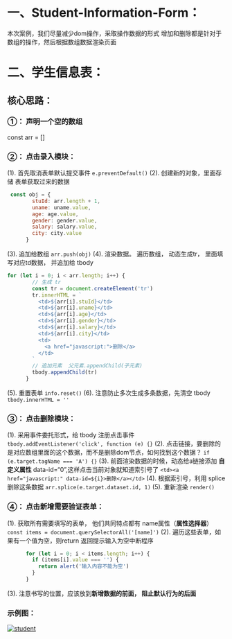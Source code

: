 # 一、Student-Information-Form：
本次案例，我们尽量减少dom操作，采取操作数据的形式 增加和删除都是针对于数组的操作，然后根据数组数据渲染页面
# 二、学生信息表：
## 核心思路：
### ①： 声明一个空的数组
const arr = []
### ②： 点击录入模块：
(1). 首先取消表单默认提交事件
`e.preventDefault()`
(2). 创建新的对象，里面存储 表单获取过来的数据
```javascript
 const obj = {
        stuId: arr.length + 1,
        uname: uname.value,
        age: age.value,
        gender: gender.value,
        salary: salary.value,
        city: city.value
      }
```
(3). 追加给数组
`arr.push(obj)`
(4). 渲染数据。 遍历数组， 动态生成tr， 里面填写对应td数据， 并追加给 tbody
```javascript
for (let i = 0; i < arr.length; i++) {
        // 生成 tr 
        const tr = document.createElement('tr')
        tr.innerHTML = `
          <td>${arr[i].stuId}</td>
          <td>${arr[i].uname}</td>
          <td>${arr[i].age}</td>
          <td>${arr[i].gender}</td>
          <td>${arr[i].salary}</td>
          <td>${arr[i].city}</td>
          <td>
            <a href="javascript:">删除</a>
          </td>
        `
        // 追加元素  父元素.appendChild(子元素)
        tbody.appendChild(tr)
      }
```
(5). 重置表单
`info.reset()`
(6). 注意防止多次生成多条数据，先清空 tbody
`tbody.innerHTML = ''`

### ③： 点击删除模块：
(1). 采用事件委托形式，给 tbody 注册点击事件
` tbody.addEventListener('click', function (e) {}`
(2). 点击链接，要删除的是对应数组里面的这个数据，而不是删除dom节点，如何找到这个数据？
`if (e.target.tagName === 'A') {}`
(3). 前面渲染数据的时候，动态给a链接添加 **自定义属性** data-id=“0”,这样点击当前对象就知道索引号了
`<td><a href="javascript:" data-id=${i}>删除</a></td>`
(4). 根据索引号，利用 splice 删除这条数据
`arr.splice(e.target.dataset.id, 1)`
(5). 重新渲染
`render()`
### ④： 点击新增需要验证表单：
(1). 获取所有需要填写的表单， 他们共同特点都有 name属性（**属性选择器**）
`const items = document.querySelectorAll('[name]')`
(2). 遍历这些表单，如果有一个值为空，则return 返回提示输入为空中断程序
```javascript
      for (let i = 0; i < items.length; i++) {
        if (items[i].value === '') {
          return alert('输入内容不能为空')
        }
      }
```
(3). 注意书写的位置，应该放到**新增数据的前面， 阻止默认行为的后面**
### 示例图：
[![student](https://img.17carat.cn/2024/04/student.png "student")](https://img.17carat.cn/2024/04/student.png "student")
